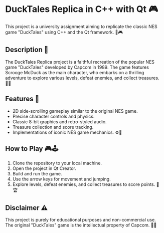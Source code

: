 # DuckTales Replica in C++ with Qt 🎮

This project is a university assignment aiming to replicate the classic NES game "DuckTales" using C++ and the Qt framework. 🦆🎮

## Description 📜

The DuckTales Replica project is a faithful recreation of the popular NES game "DuckTales" developed by Capcom in 1989. The game features Scrooge McDuck as the main character, who embarks on a thrilling adventure to explore various levels, defeat enemies, and collect treasures. 🌟💎

## Features 🚀

- 2D side-scrolling gameplay similar to the original NES game.
- Precise character controls and physics.
- Classic 8-bit graphics and retro-styled audio.
- Treasure collection and score tracking.
- Implementations of iconic NES game mechanics. ⚙️🎉

## How to Play 🎮🕹️

1. Clone the repository to your local machine.
2. Open the project in Qt Creator.
3. Build and run the game.
4. Use the arrow keys for movement and jumping.
5. Explore levels, defeat enemies, and collect treasures to score points. 💯🏆

## Disclaimer ⚠️

This project is purely for educational purposes and non-commercial use. The original "DuckTales" game is the intellectual property of Capcom. 🏢❌
